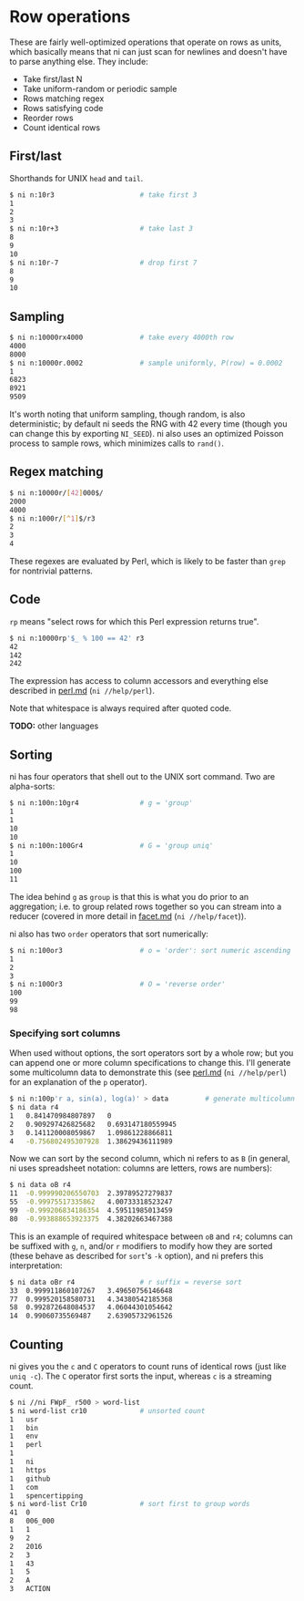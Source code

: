# Row operations
These are fairly well-optimized operations that operate on rows as units, which
basically means that ni can just scan for newlines and doesn't have to parse
anything else. They include:

- Take first/last N
- Take uniform-random or periodic sample
- Rows matching regex
- Rows satisfying code
- Reorder rows
- Count identical rows

## First/last
Shorthands for UNIX `head` and `tail`.

```bash
$ ni n:10r3                     # take first 3
1
2
3
$ ni n:10r+3                    # take last 3
8
9
10
$ ni n:10r-7                    # drop first 7
8
9
10
```

## Sampling
```bash
$ ni n:10000rx4000              # take every 4000th row
4000
8000
$ ni n:10000r.0002              # sample uniformly, P(row) = 0.0002
1
6823
8921
9509
```

It's worth noting that uniform sampling, though random, is also deterministic;
by default ni seeds the RNG with 42 every time (though you can change this by
exporting `NI_SEED`). ni also uses an optimized Poisson process to sample rows,
which minimizes calls to `rand()`.

## Regex matching
```bash
$ ni n:10000r/[42]000$/
2000
4000
$ ni n:1000r/[^1]$/r3
2
3
4
```

These regexes are evaluated by Perl, which is likely to be faster than `grep`
for nontrivial patterns.

## Code
`rp` means "select rows for which this Perl expression returns true".

```bash
$ ni n:10000rp'$_ % 100 == 42' r3
42
142
242
```

The expression has access to column accessors and everything else described in
[perl.md](perl.md) (`ni //help/perl`).

Note that whitespace is always required after quoted code.

**TODO:** other languages

## Sorting
ni has four operators that shell out to the UNIX sort command. Two are
alpha-sorts:

```bash
$ ni n:100n:10gr4               # g = 'group'
1
1
10
10
$ ni n:100n:100Gr4              # G = 'group uniq'
1
10
100
11
```

The idea behind `g` as `group` is that this is what you do prior to an
aggregation; i.e. to group related rows together so you can stream into a
reducer (covered in more detail in [facet.md](facet.md) (`ni //help/facet`)).

ni also has two `order` operators that sort numerically:

```bash
$ ni n:100or3                   # o = 'order': sort numeric ascending
1
2
3
$ ni n:100Or3                   # O = 'reverse order'
100
99
98
```

### Specifying sort columns
When used without options, the sort operators sort by a whole row; but you can
append one or more column specifications to change this. I'll generate some
multicolumn data to demonstrate this (see [perl.md](perl.md) (`ni //help/perl`)
for an explanation of the `p` operator).

```bash
$ ni n:100p'r a, sin(a), log(a)' > data         # generate multicolumn data
$ ni data r4
1	0.841470984807897	0
2	0.909297426825682	0.693147180559945
3	0.141120008059867	1.09861228866811
4	-0.756802495307928	1.38629436111989
```

Now we can sort by the second column, which ni refers to as `B` (in general, ni
uses spreadsheet notation: columns are letters, rows are numbers):

```bash
$ ni data oB r4
11	-0.999990206550703	2.39789527279837
55	-0.99975517335862	4.00733318523247
99	-0.999206834186354	4.59511985013459
80	-0.993888653923375	4.38202663467388
```

This is an example of required whitespace between `oB` and `r4`; columns can be
suffixed with `g`, `n`, and/or `r` modifiers to modify how they are sorted
(these behave as described for `sort`'s `-k` option), and ni prefers this
interpretation:

```bash
$ ni data oBr r4                # r suffix = reverse sort
33	0.999911860107267	3.49650756146648
77	0.999520158580731	4.34380542185368
58	0.992872648084537	4.06044301054642
14	0.99060735569487	2.63905732961526
```

## Counting
ni gives you the `c` and `C` operators to count runs of identical rows (just
like `uniq -c`). The `C` operator first sorts the input, whereas `c` is a
streaming count.

```bash
$ ni //ni FWpF_ r500 > word-list
$ ni word-list cr10             # unsorted count
1	usr
1	bin
1	env
1	perl
1	
1	ni
1	https
1	github
1	com
1	spencertipping
$ ni word-list Cr10             # sort first to group words
41	0
8	006_000
1	1
9	2
2	2016
2	3
1	43
1	5
2	A
3	ACTION
```
